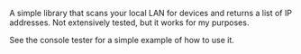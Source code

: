 A simple library that scans your local LAN for devices and returns a list of IP addresses.
Not extensively tested, but it works for my purposes.

See the console tester for a simple example of how to use it.